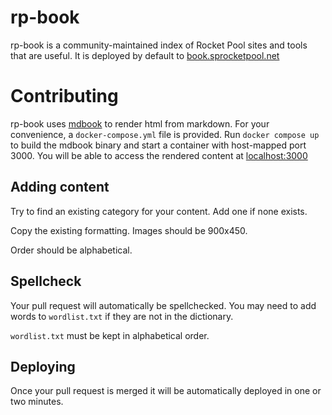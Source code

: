 # rp-book

rp-book is a community-maintained index of Rocket Pool sites and tools that are useful.
It is deployed by default to [book.sprocketpool.net](https://book.sprocketpool.net)

# Contributing

rp-book uses [mdbook](https://github.com/rust-lang/mdBook) to render html from markdown.
For your convenience, a `docker-compose.yml` file is provided.
Run `docker compose up` to build the mdbook binary and start a container with host-mapped port 3000.
You will be able to access the rendered content at [localhost:3000](http://localhost:3000)

## Adding content

Try to find an existing category for your content.
Add one if none exists.

Copy the existing formatting.
Images should be 900x450.

Order should be alphabetical.

## Spellcheck

Your pull request will automatically be spellchecked.
You may need to add words to `wordlist.txt` if they are not in the dictionary.

`wordlist.txt` must be kept in alphabetical order.

## Deploying

Once your pull request is merged it will be automatically deployed in one or two minutes.
